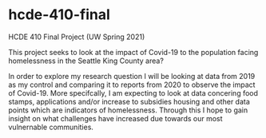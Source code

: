 # hcde-410-final
HCDE 410 Final Project (UW Spring 2021)

This project seeks to look at the impact of Covid-19 to the population facing homelessness in the Seattle King County area? 

In order to explore my research question I will be looking at data from 2019 as my control and comparing it to reports from 2020 to observe the impact of Covid-19. More specifcally, I am expecting to look at data concering food stamps, applications and/or increase to subsidies housing and other data points which are indicators of homelessness. Through this I hope to gain insight on what challenges have increased due towards our most vulnernable communities.
